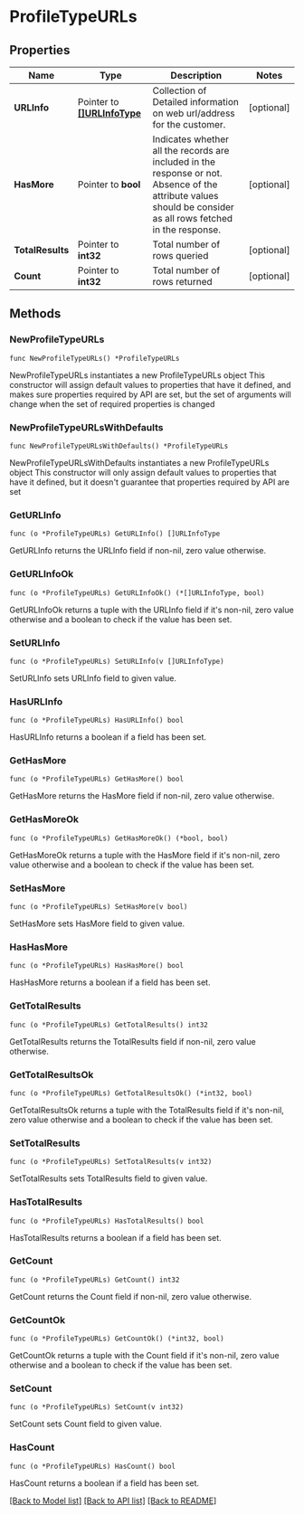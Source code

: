 # ProfileTypeURLs

## Properties

Name | Type | Description | Notes
------------ | ------------- | ------------- | -------------
**URLInfo** | Pointer to [**[]URLInfoType**](URLInfoType.md) | Collection of Detailed information on web url/address for the customer. | [optional] 
**HasMore** | Pointer to **bool** | Indicates whether all the records are included in the response or not. Absence of the attribute values should be consider as all rows fetched in the response. | [optional] 
**TotalResults** | Pointer to **int32** | Total number of rows queried | [optional] 
**Count** | Pointer to **int32** | Total number of rows returned | [optional] 

## Methods

### NewProfileTypeURLs

`func NewProfileTypeURLs() *ProfileTypeURLs`

NewProfileTypeURLs instantiates a new ProfileTypeURLs object
This constructor will assign default values to properties that have it defined,
and makes sure properties required by API are set, but the set of arguments
will change when the set of required properties is changed

### NewProfileTypeURLsWithDefaults

`func NewProfileTypeURLsWithDefaults() *ProfileTypeURLs`

NewProfileTypeURLsWithDefaults instantiates a new ProfileTypeURLs object
This constructor will only assign default values to properties that have it defined,
but it doesn't guarantee that properties required by API are set

### GetURLInfo

`func (o *ProfileTypeURLs) GetURLInfo() []URLInfoType`

GetURLInfo returns the URLInfo field if non-nil, zero value otherwise.

### GetURLInfoOk

`func (o *ProfileTypeURLs) GetURLInfoOk() (*[]URLInfoType, bool)`

GetURLInfoOk returns a tuple with the URLInfo field if it's non-nil, zero value otherwise
and a boolean to check if the value has been set.

### SetURLInfo

`func (o *ProfileTypeURLs) SetURLInfo(v []URLInfoType)`

SetURLInfo sets URLInfo field to given value.

### HasURLInfo

`func (o *ProfileTypeURLs) HasURLInfo() bool`

HasURLInfo returns a boolean if a field has been set.

### GetHasMore

`func (o *ProfileTypeURLs) GetHasMore() bool`

GetHasMore returns the HasMore field if non-nil, zero value otherwise.

### GetHasMoreOk

`func (o *ProfileTypeURLs) GetHasMoreOk() (*bool, bool)`

GetHasMoreOk returns a tuple with the HasMore field if it's non-nil, zero value otherwise
and a boolean to check if the value has been set.

### SetHasMore

`func (o *ProfileTypeURLs) SetHasMore(v bool)`

SetHasMore sets HasMore field to given value.

### HasHasMore

`func (o *ProfileTypeURLs) HasHasMore() bool`

HasHasMore returns a boolean if a field has been set.

### GetTotalResults

`func (o *ProfileTypeURLs) GetTotalResults() int32`

GetTotalResults returns the TotalResults field if non-nil, zero value otherwise.

### GetTotalResultsOk

`func (o *ProfileTypeURLs) GetTotalResultsOk() (*int32, bool)`

GetTotalResultsOk returns a tuple with the TotalResults field if it's non-nil, zero value otherwise
and a boolean to check if the value has been set.

### SetTotalResults

`func (o *ProfileTypeURLs) SetTotalResults(v int32)`

SetTotalResults sets TotalResults field to given value.

### HasTotalResults

`func (o *ProfileTypeURLs) HasTotalResults() bool`

HasTotalResults returns a boolean if a field has been set.

### GetCount

`func (o *ProfileTypeURLs) GetCount() int32`

GetCount returns the Count field if non-nil, zero value otherwise.

### GetCountOk

`func (o *ProfileTypeURLs) GetCountOk() (*int32, bool)`

GetCountOk returns a tuple with the Count field if it's non-nil, zero value otherwise
and a boolean to check if the value has been set.

### SetCount

`func (o *ProfileTypeURLs) SetCount(v int32)`

SetCount sets Count field to given value.

### HasCount

`func (o *ProfileTypeURLs) HasCount() bool`

HasCount returns a boolean if a field has been set.


[[Back to Model list]](../README.md#documentation-for-models) [[Back to API list]](../README.md#documentation-for-api-endpoints) [[Back to README]](../README.md)


